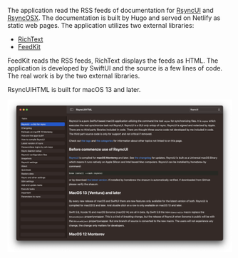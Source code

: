 The application read the RSS feeds of documentation for [RsyncUI](https://rsyncui.netlify.app/) and  [RsyncOSX](https://rsyncosx.netlify.app/). The documentation is built by Hugo and served on Netlify as static web pages. The application utilizes two external libraries:

- [RichText](https://github.com/NuPlay/RichText)
- [FeedKit](https://github.com/nmdias/FeedKit)

FeedKit reads the RSS feeds, RichText displays the feeds as HTML. The application is developed by SwiftUI and the source is a few lines of code. The real work is by the two external libraries.

RsyncUIHTML is built for macOS 13 and later.

![](images/rsyncuihtml.png)
